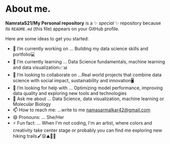 # About me.


**NamrataS21/My Personal repository** is a ✨ _special_ ✨ repository because its `README.md` (this file) appears on your GitHub profile.

Here are some ideas to get you started:

- 🔭 I’m currently working on ... Building my data science skills and portfolio💻
- 🌱 I’m currently learning ... Data Science fundamentals, machine learning and data visualization📈📊
- 👯 I’m looking to collaborate on ...Real world projects that combine data science with social impact, sustainability and innovation🖥
- 🤔 I’m looking for help with ... Optimizing model performance, improving data quality and exploring new tools and technologies
- 💬 Ask me about ... Data Science, data visualization, machine learning or Molecular Biology
- 📫 How to reach me: ...write to me namasarmalkar42@gmail.com
- 😄 Pronouns: ... She/Her
- ⚡ Fun fact: ... When I'm not coding, I'm an artist, where colors and creativity take center stage or probably you can find me exploring new hiking trails🖌😝⛰🧗‍♀️
